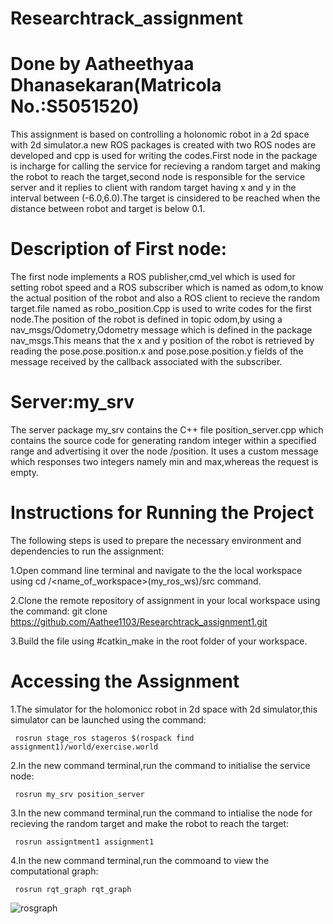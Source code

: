 # Researchtrack_assignment

# Done by Aatheethyaa Dhanasekaran(Matricola No.:S5051520)

This assignment is based on controlling a holonomic robot in a 2d space with 2d simulator.a new ROS packages is created with two ROS nodes are developed and cpp is used for writing the codes.First node in the package is incharge for calling the service for recieving a random target and making the robot to reach the target,second node is responsible for the service server and it replies to client with random target having x and y in the interval between (-6.0,6.0).The target is cinsidered to be reached when the distance between robot and target is below 0.1.

# Description of First node:
The first node implements a ROS publisher,cmd_vel which is used for setting robot speed and a ROS subscriber which is named as odom,to know the actual position of the robot and also a ROS client to recieve the random target.file named as robo_position.Cpp is used to write codes for the first node.The position of the robot is defined in topic odom,by using a nav_msgs/Odometry,Odometry message which is defined in the package nav_msgs.This means that the x and y position of the robot is retrieved by reading the pose.pose.position.x and pose.pose.position.y fields of the message received by the callback associated with the subscriber.

# Server:my_srv
The server package my_srv contains the C++ file position_server.cpp which contains the source code for generating random integer within a specified range and advertising it over the node /position. It uses a custom message which responses two integers namely min and max,whereas the request is empty.

# Instructions for Running the Project
The following steps is used to prepare the necessary environment and dependencies to run the assignment:

1.Open command line terminal and navigate to the the local workspace using      cd /<name_of_workspace>(my_ros_ws)/src command.

2.Clone the remote repository of assignment in your local workspace using the command: git clone    https://github.com/Aathee1103/Researchtrack_assignment1.git 

3.Build the file using   #catkin_make in the root folder of your workspace.

# Accessing the Assignment

1.The simulator for the holomonicc robot in 2d space with 2d simulator,this simulator can be launched using the command:

     rosrun stage_ros stageros $(rospack find assignment1)/world/exercise.world
2.In the new command terminal,run the command to initialise the service node:

     rosrun my_srv position_server
3.In the new command terminal,run the command to intialise the node for recieving the random target and make the robot to reach the target:

     rosrun assigntment1 assignment1
4.In the new command terminal,run the commoand to view the computational graph:

     rosrun rqt_graph rqt_graph

![rosgraph](https://user-images.githubusercontent.com/80621864/111177875-8bb4a500-85a2-11eb-83e1-f4a683dac166.png)




